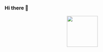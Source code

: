 ### Hi there 👋

<!--
**kalynstricklin/kalynstricklin** is a ✨ _special_ ✨ repository because its `README.md` (this file) appears on your GitHub profile.
-->

<div id="header" align="center">
  <img src="https://media.giphy.com/media/M9gbBd9nbDrOTu1Mqx/giphy.gif" width="100"/>
</div>
<div id="badges">
  <a href="https://www.linkedin.com/in/kalyn-stricklin-46451a279/"
  <img src="https://img.shields.io/badge/LinkedIn-pink?logo=linkedin&logoColor=white&style=for-the-badge" alt="LinkedIn Badge"/>
  </a>
</div>
